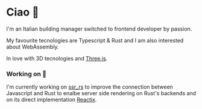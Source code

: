 # Ciao 👋

I'm an Italian building manager switched to frontend developer by passion.

My favourite tecnologies are Typescript & Rust and I am also interested about WebAssembly.

In love with 3D tecnologies and <a href="https://github.com/mrdoob/three.js">Three.js</a>.

### Working on 🚧

I'm currently working on <a href="https://github.com/Valerioageno/ssr-rs">ssr_rs</a> to improve the connection between Javascript and Rust to enalbe server side rendering on Rust's backends and on its direct implementation <a href="https://github.com/Valerioageno/reactix">Reactix</a>.


<!--
**Valerioageno/Valerioageno** is a ✨ _special_ ✨ repository because its `README.md` (this file) appears on your GitHub profile.

Here are some ideas to get you started:

- 🔭 I’m currently working on ...
- 🌱 I’m currently learning ...
- 👯 I’m looking to collaborate on ...
- 🤔 I’m looking for help with ...
- 💬 Ask me about ...
- 📫 How to reach me: ...
- 😄 Pronouns: ...
- ⚡ Fun fact: ...
-->
